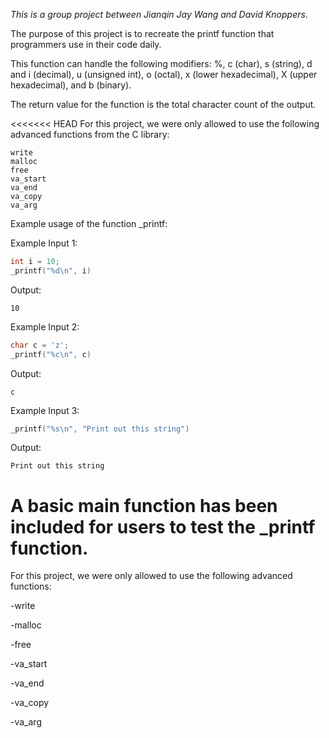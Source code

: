 *This is a group project between Jianqin Jay Wang and David Knoppers*.

The purpose of this project is to recreate the printf function that programmers use in their code daily.

This function can handle the following modifiers:
%, c (char), s (string), d and i (decimal), u (unsigned int), o (octal), x (lower hexadecimal), X (upper hexadecimal), and b (binary).

The return value for the function is the total character count of the output.

<<<<<<< HEAD
For this project, we were only allowed to use the following advanced functions from the C library:

```
write
malloc
free
va_start
va_end
va_copy
va_arg
```



Example usage of the function _printf:

Example Input 1:

```c
int i = 10;
_printf("%d\n", i)
```

Output:

```
10
```

Example Input 2:

```c
char c = 'z';
_printf("%c\n", c)
```

Output:

```
c
```

Example Input 3:

```c
_printf("%s\n", "Print out this string")
```

Output:

```
Print out this string
```

A basic main function has been included for users to test the _printf function.
=======
For this project, we were only allowed to use the following advanced functions:

  -write
  
  -malloc
  
  -free
  
  -va_start
  
  -va_end
  
  -va_copy
  
  -va_arg

